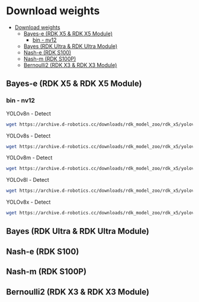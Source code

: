 # Download weights

- [Download weights](#download-weights)
  - [Bayes-e (RDK X5 \& RDK X5 Module)](#bayes-e-rdk-x5--rdk-x5-module)
    - [bin - nv12](#bin---nv12)
  - [Bayes (RDK Ultra \& RDK Ultra Module)](#bayes-rdk-ultra--rdk-ultra-module)
  - [Nash-e (RDK S100)](#nash-e-rdk-s100)
  - [Nash-m (RDK S100P)](#nash-m-rdk-s100p)
  - [Bernoulli2 (RDK X3 \& RDK X3 Module)](#bernoulli2-rdk-x3--rdk-x3-module)


## Bayes-e (RDK X5 & RDK X5 Module)
### bin - nv12
YOLOv8n - Detect
```bash
wget https://archive.d-robotics.cc/downloads/rdk_model_zoo/rdk_x5/yolov8n_detect_bayese_640x640_nv12_modified.bin
```
YOLOv8s - Detect
```bash
wget https://archive.d-robotics.cc/downloads/rdk_model_zoo/rdk_x5/yolov8s_detect_bayese_640x640_nv12_modified.bin
```
YOLOv8m - Detect
```bash
wget https://archive.d-robotics.cc/downloads/rdk_model_zoo/rdk_x5/yolov8m_detect_bayese_640x640_nv12_modified.bin
```
YOLOv8l - Detect
```bash
wget https://archive.d-robotics.cc/downloads/rdk_model_zoo/rdk_x5/yolov8l_detect_bayese_640x640_nv12_modified.bin
```
YOLOv8x - Detect
```bash
wget https://archive.d-robotics.cc/downloads/rdk_model_zoo/rdk_x5/yolov8x_detect_bayese_640x640_nv12_modified.bin
```

## Bayes (RDK Ultra & RDK Ultra Module)


## Nash-e (RDK S100)


## Nash-m (RDK S100P)


## Bernoulli2 (RDK X3 & RDK X3 Module)